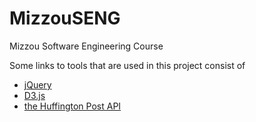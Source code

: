 # MizzouSENG
Mizzou Software Engineering Course

Some links to tools that are used in this project consist of
* [jQuery](https://jquery.com/)
* [D3.js](https://github.com/mbostock/d3) 
* [the Huffington Post API](http://elections.huffingtonpost.com/pollster/api)
